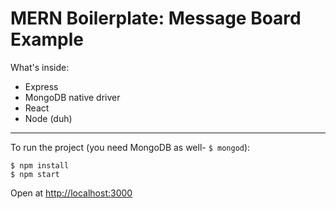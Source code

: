 
# MERN Boilerplate: Message Board Example

What's inside:

* Express
* MongoDB native driver
* React
* Node (duh)

---

To run the project (you need MongoDB as well- `$ mongod`):

```
$ npm install
$ npm start
```

Open at <http://localhost:3000>

